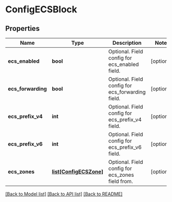 # ConfigECSBlock

## Properties
Name | Type | Description | Notes
------------ | ------------- | ------------- | -------------
**ecs_enabled** | **bool** | Optional. Field config for ecs_enabled field. | [optional] 
**ecs_forwarding** | **bool** | Optional. Field config for ecs_forwarding field. | [optional] 
**ecs_prefix_v4** | **int** | Optional. Field config for ecs_prefix_v4 field. | [optional] 
**ecs_prefix_v6** | **int** | Optional. Field config for ecs_prefix_v6 field. | [optional] 
**ecs_zones** | [**list[ConfigECSZone]**](ConfigECSZone.md) | Optional. Field config for ecs_zones field from. | [optional] 

[[Back to Model list]](../README.md#documentation-for-models) [[Back to API list]](../README.md#documentation-for-api-endpoints) [[Back to README]](../README.md)


